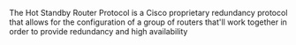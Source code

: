 The Hot Standby Router Protocol is a Cisco proprietary redundancy protocol that allows for the configuration of a group of routers that'll work together in order to provide redundancy and high availability
